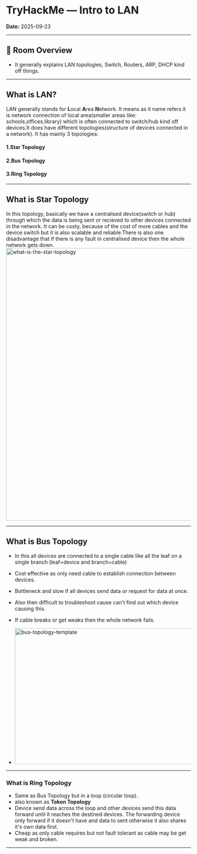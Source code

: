 # TryHackMe — Intro to LAN

**Date:** 2025-09-23    

---

## 🔎 Room Overview
* It generally explains LAN topologies, Switch, Routers, ARP, DHCP kind off things.

---

## What is LAN?
 LAN generally stands for **L**ocal **A**rea **N**etwork. It means as it name refers it is network connection of local area(smaller areas like: schools,offices,library) which is often connected to switch/hub kind off devices.It does have different topologies(structure of devices connected in a network). It has mainly 3 topologies:
#### 1.Star Topology
#### 2.Bus Topology
#### 3.Ring Topology

---

## What is Star Topology
  In this topology, basically we have a centralised device(switch or hub) through which the data is being sent or recieved to other devices connected in the network.
  It can be costy, because of the cost of more cables and the device switch but it is also scalable and reliable.There is also one disadvantage that if there is any fault in centralised device
  then the whole network gets down.
  <img width="1440" height="744" alt="what-is-the-star-topology" src="https://github.com/user-attachments/assets/63f66185-aadd-4b16-a81a-33f679a5e051" />

---


## What is Bus Topology
 * In this all devices are connected to a single cable like all the leaf on a single branch (leaf=device and branch=cable)
 * Cost effective as only need cable to establish connection between devices.
 * Bottleneck and slow if all devices send data or request for data at once.
 * Also then difficult to troubleshoot cause can't find out which device causing this.
 * If cable breaks or get weaks then the whole network fails.

 * <img width="590" height="371" alt="bus-topology-template" src="https://github.com/user-attachments/assets/82e5b738-a4f6-469c-996b-1eaf74e4ab40" />

--- 

### What is Ring Topology
 * Same as Bus Topology but in a loop (circular loop).
 * also known as **Token Topology**
 * Device send data across the loop and other devices send this data forward until it reaches the destined devices. The forwarding device only forward if it doesn't have and data to sent otherwise it also shares it's own data first.
 * Cheap as only cable requires but not fault tolerant as cable may be get weak and broken.

 ---

 
